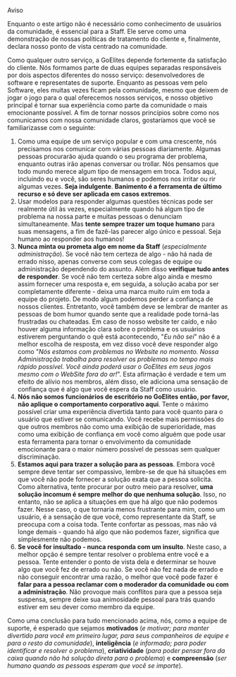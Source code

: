 <div class="admonition warning">
<p class="first admonition-title">Aviso</p>
<p class="last">Enquanto o este artigo não é necessário como conhecimento de usuários da comunidade, é essencial para a Staff. Ele serve como uma demonstração de nossas políticas de tratamento do cliente e, finalmente, declara nosso ponto de vista centrado na comunidade.
</p>
</div>

Como qualquer outro serviço, a GoElites depende fortemente da satisfação do cliente. Nós formamos parte de duas equipes separadas responsáveis por dois aspectos diferentes do nosso serviço: desenvolvedores de software e representates de suporte. Enquanto as pessoas vem pelo Software, eles muitas vezes ficam pela comunidade, mesmo que deixem de jogar o jogo para o qual oferecemos nossos serviços, e nosso objetivo principal é tornar sua experiência como parte da comunidade o mais emocionante possível. A fim de tornar nossos princípios sobre como nos comunicamos com nossa comunidade claros, gostaríamos que você se familiarizasse com o seguinte:

1. Como uma equipe de um serviço popular e com uma crescente, nós precisamos nos comunicar com várias pessoas diariamente. Algumas pessoas procurarão ajuda quando o seu programa der problema, enquanto outras irão apenas conversar ou trollar. Nós pensamos que todo mundo merece algum tipo de mensagem em troca. Todos aqui, incluindo eu e você, são seres humanos e podemos nos irritar ou rir algumas vezes. **Seja indulgente**. **Banimento é a ferramenta de último recurso e só deve ser aplicada em casos extremos**.
2. Usar modelos para responder algumas questões técnicas pode ser realmente útil às vezes, especialmente quando há algum tipo de problema na nossa parte e muitas pessoas o denunciam simultaneamente. Mas **tente sempre trazer um toque humano** para suas mensagens, a fim de fazê-las parecer algo único e pessoal. Seja humano ao responder aos humanos!
3. **Nunca minta ou prometa algo em nome da Staff** \(_especialmente administração_\). Se você não tem certeza de algo - não há nada de errado nisso, apenas converse com seus colegas de equipe ou administração dependendo do assunto. Além disso **verifique tudo antes de responder**. Se você não tem certeza sobre algo ainda e mesmo assim fornecer uma resposta  e, em seguida, a solução acaba por ser completamente diferente - deixa uma marca muito ruim em toda a equipe do projeto. De modo algum podemos perder a confiança de nossos clientes. Entretanto, você também deve se lembrar de manter as pessoas de bom humor quando sente que a realidade pode torná-las frustradas ou chateadas. Em caso de nosso website ter caído, e não houver alguma informação clara sobre o problema e os usuários estiverem perguntando o quê está acontecendo, "_Eu não sei_" não é a melhor escolha de resposta, em vez disso você deve responder algo como "_Nós estamos com problemas no Website no momento. Nossa Administração trabalha para resolver os problemas no tempo mais rápido possível. Você ainda poderá usar o GoElites em seus jogos mesmo com o WebSite fora do ar!_". Esta afirmação é verdade e tem um efeito de alívio nos membros, além disso, ele adiciona uma sensação de confiança que é algo que você espera da Staff como usuário.
4. **Nós não somos funcionários de escritório no GoElites então, por favor, não aplique o comportamento corporativo aqui**. Tente o máximo possível criar uma experiência divertida tanto para você quanto para o usuário que estiver se comunicando. Você recebe mais permissões do que outros membros não como uma exibição de superioridade, mas como uma exibição de confiança em você como alguém que pode usar esta ferramenta para tornar o envolvimento da comunidade emocionante para o maior número possível de pessoas sem qualquer discriminação.
5. **Estamos aqui para trazer a solução para as pessoas**. Embora você sempre deve tentar ser compassivo, lembre-se de que há situações em que você não pode fornecer a solução exata que a pessoa solicita. Como alternativa, tente procurar por outro meio para resolver, **uma solução incomum é sempre melhor do que nenhuma solução**. Isso, no entanto, não se aplica a situações em que há algo que não podemos fazer. Nesse caso, o que tornaria menos frustrante para mim, como um usuário, é a sensação de que você, como representante da Staff, se preocupa com a coisa toda. Tente confortar as pessoas, mas não vá longe demais - quando há algo que não podemos fazer, significa que simplesmente não podemos.
6. **Se você for insultado - nunca responda com um insulto**. Neste caso, a melhor opção é sempre tentar resolver o problema entre você e a pessoa. Tente entender o ponto de vista dela e determinar se houve algo que você fez de errado ou não. Se você não fez nada de errado e não conseguir encontrar uma razão, o melhor que você pode fazer é **falar para a pessoa reclamar com o moderador da comunidade ou com a administração**. Não provoque mais conflitos para que a pessoa seja suspensa, sempre deixe sua animosidade pessoal para trás quando estiver em seu dever como membro da equipe.

Como uma conclusão para tudo mencionado acima, nós, como a equipe de suporte, é esperado que sejamos **motivados** \(_e motivar; para manter divertido para você em primeiro lugar, para seus companheiros de equipe e para o resto da comunidade_\), **inteligência** \(_e informado; para poder identificar e resolver o problema_\), **criatividade** \(_para poder pensar fora da caixa quando não há solução direta para o problema_\) e **compreensão** \(_ser humano quando as pessoas esperam que você se importe_\).

